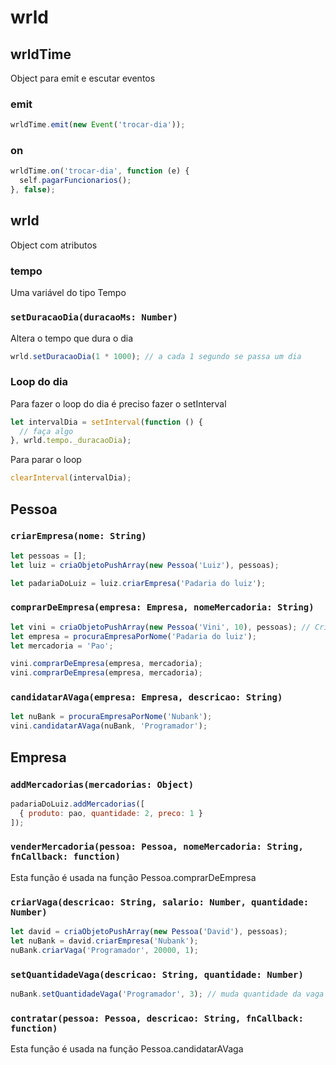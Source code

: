 # wrld

## wrldTime

Object para emit e escutar eventos

### emit

```javascript
wrldTime.emit(new Event('trocar-dia'));
```

### on

```javascript
wrldTime.on('trocar-dia', function (e) {
  self.pagarFuncionarios();
}, false);
```

## wrld

Object com atributos

### tempo

Uma variável do tipo Tempo

### `setDuracaoDia(duracaoMs: Number)`

Altera o tempo que dura o dia

```javascript
wrld.setDuracaoDia(1 * 1000); // a cada 1 segundo se passa um dia
```

### Loop do dia

Para fazer o loop do dia é preciso fazer o setInterval

```javascript
let intervalDia = setInterval(function () {
  // faça algo
}, wrld.tempo._duracaoDia);
```

Para parar o loop

```javascript
clearInterval(intervalDia);
```

## Pessoa

### `criarEmpresa(nome: String)`

```javascript
let pessoas = [];
let luiz = criaObjetoPushArray(new Pessoa('Luiz'), pessoas);

let padariaDoLuiz = luiz.criarEmpresa('Padaria do luiz');
```

### `comprarDeEmpresa(empresa: Empresa, nomeMercadoria: String)`

```javascript
let vini = criaObjetoPushArray(new Pessoa('Vini', 10), pessoas); // Cria pessoa com 10 moedas
let empresa = procuraEmpresaPorNome('Padaria do luiz');
let mercadoria = 'Pao';

vini.comprarDeEmpresa(empresa, mercadoria);
vini.comprarDeEmpresa(empresa, mercadoria);
```

### `candidatarAVaga(empresa: Empresa, descricao: String)`

```javascript
let nuBank = procuraEmpresaPorNome('Nubank');
vini.candidatarAVaga(nuBank, 'Programador');
```

## Empresa

### `addMercadorias(mercadorias: Object)`

```javascript
padariaDoLuiz.addMercadorias([
  { produto: pao, quantidade: 2, preco: 1 }
]);
```

### `venderMercadoria(pessoa: Pessoa, nomeMercadoria: String, fnCallback: function)`

Esta função é usada na função Pessoa.comprarDeEmpresa

### `criarVaga(descricao: String, salario: Number, quantidade: Number)`

```javascript
let david = criaObjetoPushArray(new Pessoa('David'), pessoas);
let nuBank = david.criarEmpresa('Nubank');
nuBank.criarVaga('Programador', 20000, 1);
```

### `setQuantidadeVaga(descricao: String, quantidade: Number)`

```javascript
nuBank.setQuantidadeVaga('Programador', 3); // muda quantidade da vaga Programador para 3
```

### `contratar(pessoa: Pessoa, descricao: String, fnCallback: function)`

Esta função é usada na função Pessoa.candidatarAVaga
